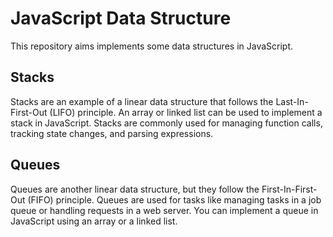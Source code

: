 # JavaScript Data Structure

This repository aims implements some data structures in JavaScript.

## Stacks

Stacks are an example of a linear data structure that follows the Last-In-First-Out (LIFO) principle. An array or linked list can be used to implement a stack in JavaScript. Stacks are commonly used for managing function calls, tracking state changes, and parsing expressions.

## Queues

Queues are another linear data structure, but they follow the First-In-First-Out (FIFO) principle. Queues are used for tasks like managing tasks in a job queue or handling requests in a web server. You can implement a queue in JavaScript using an array or a linked list.
